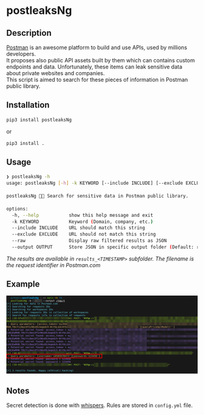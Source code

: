 # postleaksNg

## Description

[Postman](https://www.postman.com/home) is an awesome platform to build and use APIs, used by millions developers.  
It proposes also public API assets built by them which can contains custom endpoints and data. Unfortunately, these items can leak sensitive data about private websites and companies.  
This script is aimed to search for these pieces of information in Postman public library.

## Installation

```bash
pip3 install postleaksNg
```

or 

```bash
pip3 install .
```

## Usage

```bash
❯ postleaksNg -h
usage: postleaksNg [-h] -k KEYWORD [--include INCLUDE] [--exclude EXCLUDE] [--raw] [--output OUTPUT]

postleaksNg 🚀💧 Search for sensitive data in Postman public library.

options:
  -h, --help           show this help message and exit
  -k KEYWORD           Keyword (Domain, company, etc.)
  --include INCLUDE    URL should match this string
  --exclude EXCLUDE    URL should not match this string
  --raw                Display raw filtered results as JSON
  --output OUTPUT      Store JSON in specific output folder (Default: results_<TIMESTAMP>)
```

*The results are available in `results_<TIMESTAMP>` subfolder. The filename is the request identifier in Postman.com*

## Example

![](assets/example.png)

## Notes

Secret detection is done with [whispers](https://github.com/adeptex/whispers). Rules are stored in `config.yml` file.

